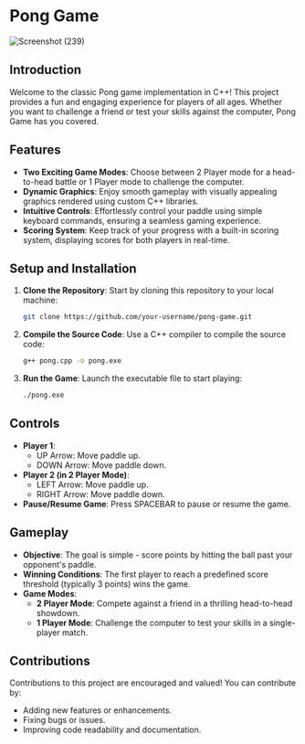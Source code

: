 
# Pong Game

![Screenshot (239)](https://github.com/ShahzebFaisal5649/PONG-GAME/assets/162788730/e65f6d99-aea6-4fbe-ab6c-224be0dd83ae)


## Introduction

Welcome to the classic Pong game implementation in C++! This project provides a fun and engaging experience for players of all ages. Whether you want to challenge a friend or test your skills against the computer, Pong Game has you covered.

## Features

- **Two Exciting Game Modes**: Choose between 2 Player mode for a head-to-head battle or 1 Player mode to challenge the computer.
- **Dynamic Graphics**: Enjoy smooth gameplay with visually appealing graphics rendered using custom C++ libraries.
- **Intuitive Controls**: Effortlessly control your paddle using simple keyboard commands, ensuring a seamless gaming experience.
- **Scoring System**: Keep track of your progress with a built-in scoring system, displaying scores for both players in real-time.

## Setup and Installation

1. **Clone the Repository**: Start by cloning this repository to your local machine:

    ```bash
    git clone https://github.com/your-username/pong-game.git
    ```

2. **Compile the Source Code**: Use a C++ compiler to compile the source code:

    ```bash
    g++ pong.cpp -o pong.exe
    ```

3. **Run the Game**: Launch the executable file to start playing:

    ```bash
    ./pong.exe
    ```

## Controls

- **Player 1**:
  - UP Arrow: Move paddle up.
  - DOWN Arrow: Move paddle down.
- **Player 2 (in 2 Player Mode)**:
  - LEFT Arrow: Move paddle up.
  - RIGHT Arrow: Move paddle down.
- **Pause/Resume Game**: Press SPACEBAR to pause or resume the game.

## Gameplay

- **Objective**: The goal is simple - score points by hitting the ball past your opponent's paddle.
- **Winning Conditions**: The first player to reach a predefined score threshold (typically 3 points) wins the game.
- **Game Modes**:
  - **2 Player Mode**: Compete against a friend in a thrilling head-to-head showdown.
  - **1 Player Mode**: Challenge the computer to test your skills in a single-player match.

## Contributions

Contributions to this project are encouraged and valued! You can contribute by:

- Adding new features or enhancements.
- Fixing bugs or issues.
- Improving code readability and documentation.

